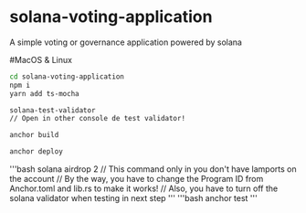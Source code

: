 # solana-voting-application
A simple voting or governance application powered by solana

#MacOS & Linux

```bash
cd solana-voting-application
npm i
yarn add ts-mocha
```
```bash
solana-test-validator
// Open in other console de test validator!
```

```bash
anchor build
```
```bash
anchor deploy
```

'''bash
solana airdrop 2 <YOURPUBKEY>
// This command only in you don't have lamports on the account
// By the way, you have to change the Program ID from Anchor.toml and lib.rs to make it works!
// Also, you have to turn off the solana validator when testing in next step
'''
'''bash
anchor test
'''

